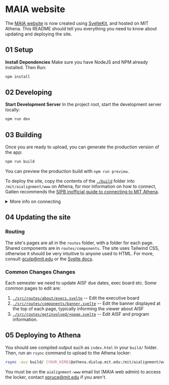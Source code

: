 # MAIA website

The [MAIA website](https://aialignment.mit.edu/) is now created using [SvelteKit](https://kit.svelte.dev/), and hosted on MIT Athena. This README should tell you everything you need to know about updating and deploying the site.

## 01 Setup

**Install Dependencies**
Make sure you have NodeJS and NPM already installed. Then Run:

```bash
npm install
```

## 02 Developing

**Start Development Server**
In the project root, start the development server locally:

```bash
npm run dev
```

## 03 Building

Once you are ready to upload, you can generate the production version of the app:

```bash
npm run build
```

You can preview the production build with `npm run preview`.

To deploy the site, copy the contents of the [`./build`](./build) folder into `/mit/aialignment/www` on Athena, for mor information on how to connect, Gatlen recommends the [SIPB inofficial guide to connecting to MIT Athena](https://sipb.mit.edu/doc/using-athena/).

<details>
<summary>More info on connecting</summary>

The TL;DR on how to connect via SSH is:

1. SSH onto Athena using your kerb

```bash
ssh [kerberos]@athena.dialup.mit.edu
```

2. Follow the instructions on signing in. It should be your normal MIT kerb/password/MFA.
1. Changes can be made once connected, but it's honestly easier to follow the rsync instructions in part 05 below.

- [Official MIT Athena Docs Here](https://kb.mit.edu/confluence/pages/viewpage.action?pageId=3907090).

</details>

## 04 Updating the site

### Routing

The site's pages are all in the `routes` folder, with a folder for each page. Shared components are in `routes/components`. The site uses Tailwind CSS, otherwise it should be very intuitive to anyone used to HTML. For more, consult [gculp@mit.edu](mailto:gculp@mit.edu) or the [Svelte docs](https://svelte.dev/).

### Common Changes Changes

Each semester we need to update AISF due dates, exec board etc. Some common pages to edit are:

1. [`./src/routes/about/execs.svelte`](./src/routes/about/execs.svelte) -- Edit the executive board
1. [`./src/routes/components/banner.svelte`](./src/routes/components/banner.svelte) -- Edit the banner displayed at the top of each page, typically informing the viewer about AISF
1. [`./src/routes/getinvolved/+page.svelte`](src/routes/getinvolved/+page.svelte) -- Edit AISF and program information.

## 05 Deploying to Athena

You should see compiled output such as `index.html` in your `build/` folder. Then, run an `rsync` command to upload to the Athena locker:

```bash
rsync -avz build/ [YOUR_KERB]@athena.dialup.mit.edu:/mit/aialignment/www
```

You must be on the `aialignment-www` email list (MAIA web admin) to access the locker, contact [spruce@mit.edu](mailto:spruce@mit.edu) if you aren't.
